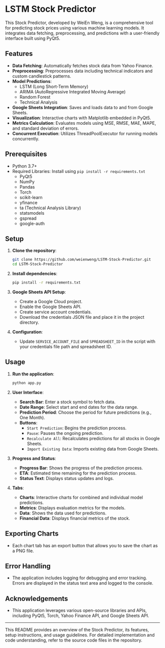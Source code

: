 # LSTM Stock Predictor

This Stock Predictor, developed by WeiEn Weng, is a comprehensive tool for predicting stock prices using various machine learning models. It integrates data fetching, preprocessing, and predictions with a user-friendly interface built using PyQt5.

## Features

- **Data Fetching**: Automatically fetches stock data from Yahoo Finance.
- **Preprocessing**: Preprocesses data including technical indicators and custom candlestick patterns.
- **Model Predictions**:
  - LSTM (Long Short-Term Memory)
  - ARIMA (AutoRegressive Integrated Moving Average)
  - Random Forest
  - Technical Analysis
- **Google Sheets Integration**: Saves and loads data to and from Google Sheets.
- **Visualization**: Interactive charts with Matplotlib embedded in PyQt5.
- **Metrics Calculation**: Evaluates models using MSE, RMSE, MAE, MAPE, and standard deviation of errors.
- **Concurrent Execution**: Utilizes ThreadPoolExecutor for running models concurrently.

## Prerequisites

- Python 3.7+
- Required Libraries: Install using `pip install -r requirements.txt`
  - PyQt5
  - NumPy
  - Pandas
  - Torch
  - scikit-learn
  - yfinance
  - ta (Technical Analysis Library)
  - statsmodels
  - gspread
  - google-auth

## Setup

1. **Clone the repository**:
    ```bash
    git clone https://github.com/weienweng/LSTM-Stock-Predictor.git
    cd LSTM-Stock-Predictor
    ```

2. **Install dependencies**:
    ```bash
    pip install -r requirements.txt
    ```

3. **Google Sheets API Setup**:
    - Create a Google Cloud project.
    - Enable the Google Sheets API.
    - Create service account credentials.
    - Download the credentials JSON file and place it in the project directory.

4. **Configuration**:
    - Update `SERVICE_ACCOUNT_FILE` and `SPREADSHEET_ID` in the script with your credentials file path and spreadsheet ID.

## Usage

1. **Run the application**:
    ```bash
    python app.py
    ```

2. **User Interface**:
    - **Search Bar**: Enter a stock symbol to fetch data.
    - **Date Range**: Select start and end dates for the data range.
    - **Prediction Period**: Choose the period for future predictions (e.g., One Month).
    - **Buttons**: 
        - `Start Prediction`: Begins the prediction process.
        - `Pause`: Pauses the ongoing prediction.
        - `Recalculate All`: Recalculates predictions for all stocks in Google Sheets.
        - `Import Existing Data`: Imports existing data from Google Sheets.

3. **Progress and Status**:
    - **Progress Bar**: Shows the progress of the prediction process.
    - **ETA**: Estimated time remaining for the prediction process.
    - **Status Text**: Displays status updates and logs.

4. **Tabs**:
    - **Charts**: Interactive charts for combined and individual model predictions.
    - **Metrics**: Displays evaluation metrics for the models.
    - **Data**: Shows the data used for predictions.
    - **Financial Data**: Displays financial metrics of the stock.

## Exporting Charts

- Each chart tab has an export button that allows you to save the chart as a PNG file.

## Error Handling

- The application includes logging for debugging and error tracking. Errors are displayed in the status text area and logged to the console.

## Acknowledgements

- This application leverages various open-source libraries and APIs, including PyQt5, Torch, Yahoo Finance API, and Google Sheets API.

---

This README provides an overview of the Stock Predictor, its features, setup instructions, and usage guidelines. For detailed implementation and code understanding, refer to the source code files in the repository.
